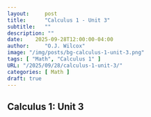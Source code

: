 ```yaml
---
layout:     post
title:      "Calculus 1 - Unit 3"
subtitle:   ""
description: ""
date:    2025-09-28T12:00:00-04:00
author:     "O.J. Wilcox"
image: "/img/posts/bg-calculus-1-unit-3.png"
tags: [ "Math", "Calculus 1" ]
URL: "/2025/09/28/calculus-1-unit-3/"
categories: [ Math ]
draft: true
---
```


## Calculus 1: Unit 3
